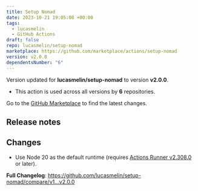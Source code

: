 ```yaml
---
title: Setup Nomad
date: 2023-10-21 19:05:08 +00:00
tags:
  - lucasmelin
  - GitHub Actions
draft: false
repo: lucasmelin/setup-nomad
marketplace: https://github.com/marketplace/actions/setup-nomad
version: v2.0.0
dependentsNumber: "6"
---
```



Version updated for **lucasmelin/setup-nomad** to version **v2.0.0**.
- This action is used across all versions by **6** repositories.

Go to the [GitHub Marketplace](https://github.com/marketplace/actions/setup-nomad) to find the latest changes.

## Release notes

## Changes

- Use Node 20 as the default runtime (requires [Actions Runner v2.308.0](https://github.com/actions/runner/releases/tag/v2.308.0) or later).


**Full Changelog**: https://github.com/lucasmelin/setup-nomad/compare/v1...v2.0.0
